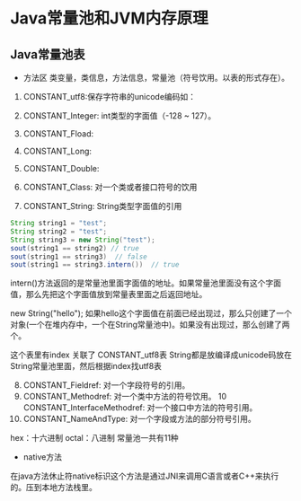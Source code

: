 # Java常量池和JVM内存原理

## Java常量池表

+ 方法区
类变量，类信息，方法信息，常量池（符号饮用。以表的形式存在）。
1. CONSTANT_utf8:保存字符串的unicode编码如：
2. CONSTANT_Integer: int类型的字面值（-128 ~ 127）。
3. CONSTANT_Fload:
4. CONSTANT_Long:
5. CONSTANT_Double:
6. CONSTANT_Class: 对一个类或者接口符号的饮用

7. CONSTANT_String: String类型字面值的引用

```java
String string1 = "test";
String string2 = "test";
String string3 = new String("test");
sout(string1 == string2) // true
sout(string1 == string3)  // false
sout(string1 == string3.intern())  // true
```
intern()方法返回的是常量池里面字面值的地址。如果常量池里面没有这个字面值，那么先把这个字面值放到常量表里面之后返回地址。

new String("hello");
如果hello这个字面值在前面已经出现过，那么只创建了一个对象(一个在堆内存中，一个在String常量池中)。如果没有出现过，那么创建了两个。

这个表里有index 关联了 CONSTANT_utf8表
String都是放编译成unicode码放在String常量池里面，然后根据index找utf8表

8. CONSTANT_Fieldref: 对一个字段符号的引用。
9. CONSTANT_Methodref: 对一个类中方法的符号饮用。
10 CONSTANT_InterfaceMethodref: 对一个接口中方法的符号引用。
11. CONSTANT_NameAndType: 对一个字段或方法的部分符号引用。

hex：十六进制
octal：八进制
常量池一共有11种


+ native方法

在java方法休止符native标识这个方法是通过JNI来调用C语言或者C++来执行的。压到本地方法栈里。


